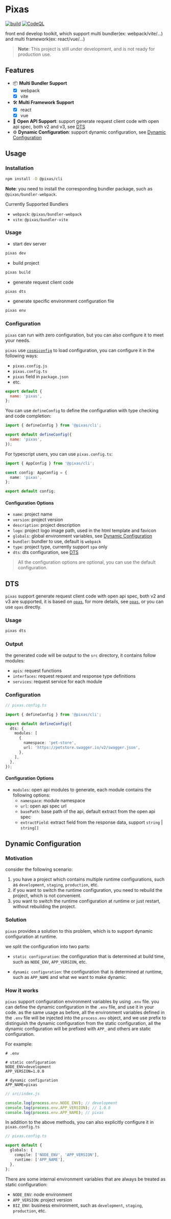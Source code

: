 # Pixas

[![build](https://github.com/kagawagao/pixas/actions/workflows/build.yml/badge.svg)](https://github.com/kagawagao/pixas/actions/workflows/build.yml)
[![CodeQL](https://github.com/kagawagao/pixas/actions/workflows/codeql-analysis.yml/badge.svg)](https://github.com/kagawagao/pixas/actions/workflows/codeql-analysis.yml)

front end develop toolkit, which support multi bundler(ex: webpack/vite/...) and multi framework(ex: react/vue/...)

> **Note**: This project is still under development, and is not ready for production use.

## Features

- 📦 **Multi Bundler Support**
  - [x] webpack
  - [x] vite
- 🛠 **Multi Framework Support**
  - [x] react
  - [x] vue
- 🚀 **Open API Support**: support generate request client code with open api spec, both v2 and v3, see [DTS](#dts)
- ⚙️ **Dynamic Configuration**: support dynamic configuration, see [Dynamic Configuration](#dynamic-runtime-configuration)

## Usage

### Installation

```bash
npm install -D @pixas/cli
```

**Note**: you need to install the corresponding bundler package, such as `@pixas/bundler-webpack`.

Currently Supported Bundlers

- `webpack`: `@pixas/bundler-webpack`
- `vite`: `@pixas/bundler-vite`

### Usage

- start dev server

```bash
pixas dev
```

- build project

```bash
pixas build
```

- generate request client code

```bash
pixas dts
```

- generate specific environment configuration file

```bash
pixas env
```

### Configuration

`pixas` can run with zero configuration, but you can also configure it to meet your needs.

`pixas` use [`cosmiconfig`](https://github.com/cosmiconfig/cosmiconfig) to load configuration, you can configure it in the following ways:

- `pixas.config.js`
- `pixas.config.ts`
- `pixas` field in `package.json`
- etc.

```js
export default {
  name: 'pixas',
};
```

You can use `defineConfig` to define the configuration with type checking and code completion:

```js
import { defineConfig } from '@pixas/cli';

export default defineConfig({
  name: 'pixas',
});
```

For typescript users, you can use `pixas.config.ts`:

```typescript
import { AppConfig } from '@pixas/cli';

const config: AppConfig = {
  name: 'pixas',
};

export default config;
```

#### Configuration Options

- `name`: project name
- `version`: project version
- `description`: project description
- `logo`: project logo image path, used in the html template and favicon
- `globals`: global environment variables, see [Dynamic Configuration](#dynamic-runtime-configuration)
- `bundler`: bundler to use, default is `webpack`
- `type`: project type, currently support `spa` only
- `dts`: dts configuration, see [DTS](#dts)

> All the configuration options are optional, you can use the default configuration.

## DTS

`pixas` support generate request client code with open api spec, both v2 and v3 are supported, it is based on [`opas`](https://github.com/kagawagao/opas), for more details, see [`opas`](https://github.com/kagawagao/opas), or you can use `opas` directly.

### Usage

```bash
pixas dts
```

### Output

the generated code will be output to the `src` directory, it contains follow modules:

- `apis`: request functions
- `interfaces`: request request and response type definitions
- `services`: request service for each module

### Configuration

```typescript
// pixas.config.ts

import { defineConfig } from '@pixas/cli';

export default defineConfig({
  dts: {
    modules: [
      {
        namespace: 'pet-store',
        url: 'https://petstore.swagger.io/v2/swagger.json',
      },
    ],
  },
});
```

#### Configuration Options

- `modules`: open api modules to generate, each module contains the following options:
  - `namespace`: module namespace
  - `url`: open api spec url
  - `basePath`: base path of the api, default extract from the open api spec
  - `extractField`: extract field from the response data, support `string` | `string[]`

## Dynamic Configuration

### Motivation

consider the following scenario:

1. you have a project which contains multiple runtime configurations, such as `development`, `staging`, `production`, etc.
2. if you want to switch the runtime configuration, you need to rebuild the project, which is not convenient.
3. you want to switch the runtime configuration at runtime or just restart, without rebuilding the project.

### Solution

`pixas` provides a solution to this problem, which is to support dynamic configuration at runtime.

we split the configuration into two parts:

- `static configuration`: the configuration that is determined at build time, such as `NODE_ENV`, `APP_VERSION`, etc.

- `dynamic configuration`: the configuration that is determined at runtime, such as `APP_NAME` and what we want to make dynamic.

### How it works

`pixas` support configuration environment variables by using `.env` file. you can define the dynamic configuration in the `.env` file, and use it in your code. as the same usage as before, all the environment variables defined in the `.env` file will be injected into the `process.env` object, and we use prefix to distinguish the dynamic configuration from the static configuration, all the dynamic configuration will be prefixed with `APP_` and others are static configuration.

For example:

```properties
# .env

# static configuration
NODE_ENV=development
APP_VERSION=1.0.0

# dynamic configuration
APP_NAME=pixas
```

```javascript
// src/index.js

console.log(process.env.NODE_ENV); // development
console.log(process.env.APP_VERSION); // 1.0.0
console.log(process.env.APP_NAME); // pixas
```

In addition to the above methods, you can also explicitly configure it in `pixas.config.ts`

```typescript
// pixas.config.ts

export default {
  globals: {
    compile: ['NODE_ENV', 'APP_VERSION'],
    runtime: ['APP_NAME'],
  },
};
```

There are some internal environment variables that are always be treated as static configuration:

- `NODE_ENV`: node environment
- `APP_VERSION`: project version
- `BIZ_ENV`: business environment, such as `development`, `staging`, `production`, etc.
